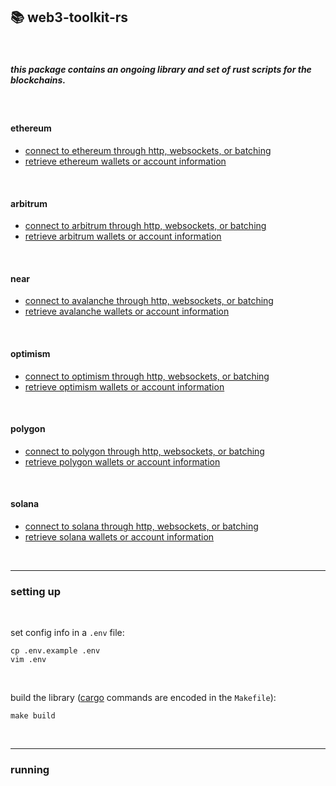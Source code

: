 ## 📚 web3-toolkit-rs

<br>

##### this package contains an ongoing library and set of rust scripts for the blockchains.

<br>

#### ethereum

* [connect to ethereum through http, websockets, or batching](src/ethereum/connections.rs)
* [retrieve ethereum wallets or account information](src/ethereum/accounts.rs)

<br>


#### arbitrum

* [connect to arbitrum through http, websockets, or batching](src/arbitrum/connections.rs)
* [retrieve arbitrum wallets or account information](src/arbitrum/accounts.rs)

<br>

#### near

* [connect to avalanche through http, websockets, or batching](src/near/connections.rs)
* [retrieve avalanche wallets or account information](src/near/accounts.rs)

<br>

#### optimism

* [connect to optimism through http, websockets, or batching](src/arbitrum/connections.rs)
* [retrieve optimism wallets or account information](src/arbitrum/accounts.rs)

<br>

#### polygon

* [connect to polygon through http, websockets, or batching](src/arbitrum/connections.rs)
* [retrieve polygon wallets or account information](src/arbitrum/accounts.rs)

<br>

#### solana

* [connect to solana through http, websockets, or batching](src/arbitrum/connections.rs)
* [retrieve solana wallets or account information](src/arbitrum/accounts.rs)

<br>




---

### setting up

<br>

set config info in a `.env` file:

```
cp .env.example .env
vim .env
```

<br>

build the library ([cargo](https://doc.rust-lang.org/cargo/) commands are encoded in the `Makefile`):

```
make build
```

<br>

----

### running